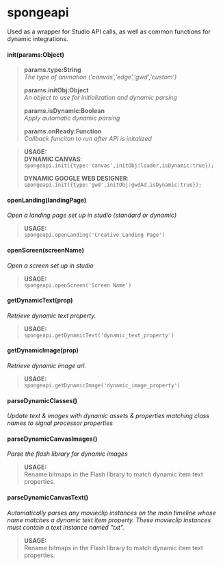 # spongeapi
Used as a wrapper for Studio API calls, as well as common functions for dynamic integrations.

#### init(params:Object)
> **params.type:String**  
> *The type of animation ('canvas','edge','gwd','custom')*
> 
> **params.initObj:Object**  
> *An object to use for initialization and dynamic parsing*
> 
> **params.isDynamic:Boolean**  
> *Apply automatic dynamic parsing*
> 
> **params.onReady:Function**  
> *Callback funciton to run after API is initalized*

> **USAGE:**  
> **DYNAMIC CANVAS**:  
> `spongeapi.init({type:'canvas',initObj:loader,isDynamic:true});`
> 
> **DYNAMIC GOOGLE WEB DESIGNER**:  
> `spongeapi.init({type:'gwd',initObj:gwdAd,isDynamic:true});`

#### openLanding(landingPage)
*Open a landing page set up in studio (standard or dynamic)*  
> **USAGE:**  
> `spongeapi.openLanding('Creative Landing Page')`

#### openScreen(screenName)
*Open a screen set up in studio*  
> **USAGE:**  
> `spongeapi.openScreen('Screen Name')`

#### getDynamicText(prop)
*Retrieve dynamic text property.*  
> **USAGE:**  
> `spongeapi.getDynamicText('dynamic_text_property')`

#### getDynamicImage(prop)
*Retrieve dynamic image url.*  
> **USAGE:**  
> `spongeapi.getDynamicImage('dynamic_image_property')`

#### parseDynamicClasses()
*Update text & images with dynamic assets & properties matching class names to signal processor properties*

#### parseDynamicCanvasImages()
*Parse the flash library for dynamic images*  
> **USAGE:**  
> Rename bitmaps in the Flash library to match dynamic item text properties.

#### parseDynamicCanvasText()
*Automatically parses any movieclip instances on the main timeline whose name matches a dynamic text item property. These movieclip instances must contain a text instance named "txt".*

> **USAGE:**  
> Rename bitmaps in the Flash library to match dynamic item text properties.

